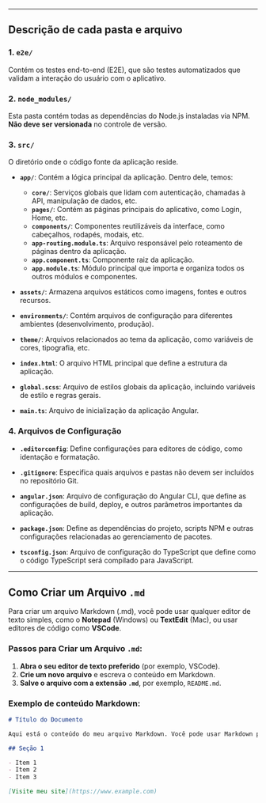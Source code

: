 
---

## Descrição de cada pasta e arquivo

### 1. **`e2e/`**
Contém os testes end-to-end (E2E), que são testes automatizados que validam a interação do usuário com o aplicativo.

### 2. **`node_modules/`**
Esta pasta contém todas as dependências do Node.js instaladas via NPM. **Não deve ser versionada** no controle de versão.

### 3. **`src/`**
O diretório onde o código fonte da aplicação reside.

- **`app/`**: Contém a lógica principal da aplicação. Dentro dele, temos:
  - **`core/`**: Serviços globais que lidam com autenticação, chamadas à API, manipulação de dados, etc.
  - **`pages/`**: Contém as páginas principais do aplicativo, como Login, Home, etc.
  - **`components/`**: Componentes reutilizáveis da interface, como cabeçalhos, rodapés, modais, etc.
  - **`app-routing.module.ts`**: Arquivo responsável pelo roteamento de páginas dentro da aplicação.
  - **`app.component.ts`**: Componente raiz da aplicação.
  - **`app.module.ts`**: Módulo principal que importa e organiza todos os outros módulos e componentes.

- **`assets/`**: Armazena arquivos estáticos como imagens, fontes e outros recursos.
  
- **`environments/`**: Contém arquivos de configuração para diferentes ambientes (desenvolvimento, produção).

- **`theme/`**: Arquivos relacionados ao tema da aplicação, como variáveis de cores, tipografia, etc.

- **`index.html`**: O arquivo HTML principal que define a estrutura da aplicação.

- **`global.scss`**: Arquivo de estilos globais da aplicação, incluindo variáveis de estilo e regras gerais.

- **`main.ts`**: Arquivo de inicialização da aplicação Angular.

### 4. **Arquivos de Configuração**

- **`.editorconfig`**: Define configurações para editores de código, como identação e formatação.
  
- **`.gitignore`**: Especifica quais arquivos e pastas não devem ser incluídos no repositório Git.

- **`angular.json`**: Arquivo de configuração do Angular CLI, que define as configurações de build, deploy, e outros parâmetros importantes da aplicação.

- **`package.json`**: Define as dependências do projeto, scripts NPM e outras configurações relacionadas ao gerenciamento de pacotes.

- **`tsconfig.json`**: Arquivo de configuração do TypeScript que define como o código TypeScript será compilado para JavaScript.

---

## Como Criar um Arquivo `.md`

Para criar um arquivo Markdown (.md), você pode usar qualquer editor de texto simples, como o **Notepad** (Windows) ou **TextEdit** (Mac), ou usar editores de código como **VSCode**. 

### Passos para Criar um Arquivo `.md`:

1. **Abra o seu editor de texto preferido** (por exemplo, VSCode).
2. **Crie um novo arquivo** e escreva o conteúdo em Markdown.
3. **Salve o arquivo com a extensão `.md`**, por exemplo, `README.md`.

### Exemplo de conteúdo Markdown:

```markdown
# Título do Documento

Aqui está o conteúdo do meu arquivo Markdown. Você pode usar Markdown para criar listas, links e muito mais.

## Seção 1

- Item 1
- Item 2
- Item 3

[Visite meu site](https://www.example.com)


